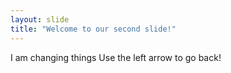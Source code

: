 ```yaml
---
layout: slide
title: "Welcome to our second slide!"
---
```

I am changing things
Use the left arrow to go back!
